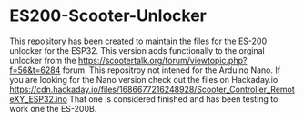 # ES200-Scooter-Unlocker
  This repository has been created to maintain the files for the ES-200 unlocker for the ESP32. This version adds functionally
  to the orginal unlocker from the https://scootertalk.org/forum/viewtopic.php?f=56&t=6284 forum. 
    This repositroy not intened for the Arduino Nano. If you are looking for the Nano version check out the files on 
    Hackaday.io 
  https://cdn.hackaday.io/files/1686677216248928/Scooter_Controller_RemoteXY_ESP32.ino 
   That one is considered finished and has been testing to work one the ES-200B. 

